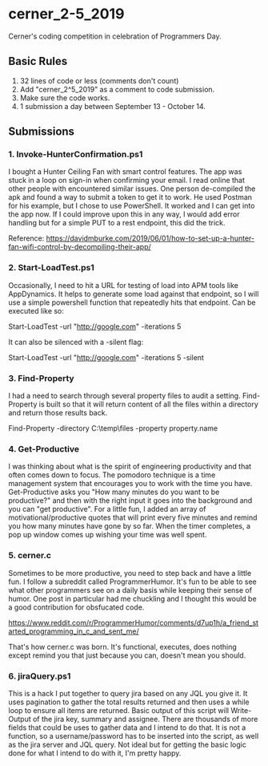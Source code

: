 # cerner_2-5_2019

Cerner's coding competition in celebration of Programmers Day.

## Basic Rules

1. 32 lines of code or less (comments don't count)
2. Add "cerner_2^5_2019" as a comment to code submission.
3. Make sure the code works.
4. 1 submission a day between September 13 - October 14.

## Submissions

### 1. Invoke-HunterConfirmation.ps1
I bought a Hunter Ceiling Fan with smart control features. The app was stuck in a loop on sign-in when confirming your email. I read online that other people with encountered similar issues. One person de-compiled the apk and found a way to submit a token to get it to work. He used Postman for his example, but I chose to use PowerShell. It worked and I can get into the app now. If I could improve upon this in any way, I would add error handling but for a simple PUT to a rest endpoint, this did the trick.

Reference: https://davidmburke.com/2019/06/01/how-to-set-up-a-hunter-fan-wifi-control-by-decompiling-their-app/

### 2. Start-LoadTest.ps1
Occasionally, I need to hit a URL for testing of load into APM tools like AppDynamics. It helps to generate some load against that endpoint, so I will use a simple powershell function that repeatedly hits that endpoint. Can be executed like so:

Start-LoadTest -url "http://google.com" -iterations 5

It can also be silenced with a -silent flag:

Start-LoadTest -url "http://google.com" -iterations 5 -silent


### 3. Find-Property
I had a need to search through several property files to audit a setting. Find-Property is built so that it will return content of all the files within a directory and return those results back.

Find-Property -directory C:\temp\files -property property.name

### 4. Get-Productive

I was thinking about what is the spirit of engineering productivity and that often comes down to focus. The pomodoro technique is a time management system that encourages you to work with the time you have. Get-Productive asks you "How many minutes do you want to be productive?" and then with the right input it goes into the background and you can "get productive". For a little fun, I added an array of motivational/productive quotes that will print every five minutes and remind you how many minutes have gone by so far. When the timer completes, a pop up window comes up wishing your time was well spent. 

### 5. cerner.c

Sometimes to be more productive, you need to step back and have a little fun. I follow a subreddit called ProgrammerHumor. It's fun to be able to see what other programmers see on a daily basis while keeping their sense of humor. One post in particular had me chuckling and I thought this would be a good contribution for obsfucated code. 

https://www.reddit.com/r/ProgrammerHumor/comments/d7up1h/a_friend_started_programming_in_c_and_sent_me/

That's how cerner.c was born. It's functional, executes, does nothing except remind you that just because you can, doesn't mean you should. 

### 6. jiraQuery.ps1

This is a hack I put together to query jira based on any JQL you give it. It uses pagination to gather the total results returned and then uses a while loop to ensure all items are returned. Basic output of this script will Write-Output of the jira key, summary and assignee. There are thousands of more fields that could be uses to gather data and I intend to do that. It is not a function, so a username/password has to be inserted into the script, as well as the jira server and JQL query. Not ideal but for getting the basic logic done for what I intend to do with it, I'm pretty happy. 